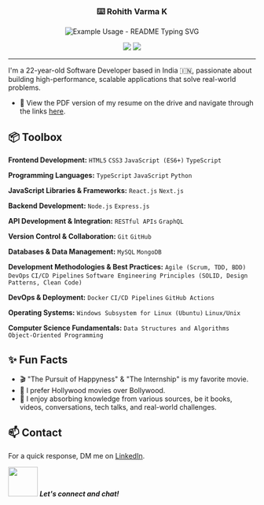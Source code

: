 <!-- @format -->
<p align="center">
  <h3 align="center">⌨️ Rohith Varma K</h3>
</p>

<p align="center">
  <img src="https://readme-typing-svg.demolab.com/?lines=Front+End+Developer!;Data+Analyst!;Software+Engineer!;&font=Fira%20Code&center=true&width=380&height=50&duration=4000&pause=1000" alt="Example Usage - README Typing SVG">
</p>

<p align="center">
  <a href="https://github.com/search?q=extension%3Amd+%22https+readme+typing+svg%22&type=Code" alt="Users" title="Repo users">
    <img src="https://freshidea.com/jonah/app/github-search-results/readme-typing-svg/index.php"/></a>
  <a href="https://discord.gg/fPrdqh3Zfu" alt="Discord" title="Dev Pro Tips Discussion & Support Server">
    <img src="https://img.shields.io/discord/819650821314052106?color=7289DA&logo=discord&logoColor=white&style=for-the-badge"/></a>
</p>

<hr>

I'm a 22-year-old Software Developer based in India 🇮🇳, passionate about building high-performance, scalable applications that solve real-world problems.

- 📃 View the PDF version of my resume on the drive and navigate through the links [here](https://drive.google.com/file/d/1ApVZQUQnLr_ZwsEz6RCt_TrAS5GlXeN0/view?usp=sharing).

## 📦 Toolbox

**Frontend Development:** `HTML5` `CSS3` `JavaScript (ES6+)` `TypeScript`

**Programming Languages:** `TypeScript` `JavaScript` `Python`

**JavaScript Libraries & Frameworks:** `React.js` `Next.js`

**Backend Development:** `Node.js` `Express.js`

**API Development & Integration:** `RESTful APIs` `GraphQL`

**Version Control & Collaboration:** `Git` `GitHub`

**Databases & Data Management:** `MySQL` `MongoDB`

**Development Methodologies & Best Practices:** `Agile (Scrum, TDD, BDD)` `DevOps` `CI/CD Pipelines` `Software Engineering Principles (SOLID, Design Patterns, Clean Code)`

**DevOps & Deployment:** `Docker` `CI/CD Pipelines` `GitHub Actions`

**Operating Systems:** `Windows Subsystem for Linux (Ubuntu)` `Linux/Unix`

**Computer Science Fundamentals:** `Data Structures and Algorithms` `Object-Oriented Programming`

## ✨ Fun Facts

- 🎬 "The Pursuit of Happyness" & "The Internship" is my favorite movie.
- 🍿 I prefer Hollywood movies over Bollywood.
- 🧠 I enjoy absorbing knowledge from various sources, be it books, videos, conversations, tech talks, and real-world challenges.

## 📫 Contact

For a quick response, DM me on [LinkedIn](https://www.linkedin.com/in/rohithvarma73/).

<img src="https://media.giphy.com/media/LnQjpWaON8nhr21vNW/giphy.gif" width="60"> <em><b>Let's connect and chat!</b></em>
